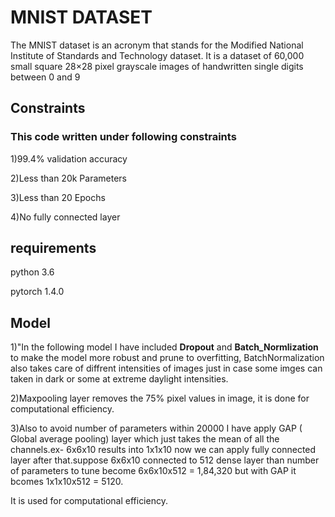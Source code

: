 # MNIST DATASET

The MNIST dataset is an acronym that stands for the Modified National Institute of Standards and Technology dataset. It is a dataset of 60,000 small square 28×28 pixel grayscale images of handwritten single digits between 0 and 9

## Constraints
### This code written under following constraints 
<p>1)99.4% validation accuracy
<p>2)Less than 20k Parameters
<p>3)Less than 20 Epochs
<p>4)No fully connected layer

## requirements
<p>python 3.6
<p>pytorch 1.4.0

## Model
1)"In the following model I have included **Dropout** and **Batch_Normlization** to make the model more robust and prune to overfitting, BatchNormalization also takes care of diffrent intensities of images just in  case some imges can taken in dark or some at extreme daylight intensities.
<p>2)Maxpooling layer removes the 75% pixel values in image, it is done for computational efficiency.
<p>3)Also to avoid number of parameters within 20000 I have apply GAP ( Global average pooling) layer which just takes the mean of all the channels.ex- 6x6x10 results into 1x1x10 now we can apply fully connected layer after that.suppose 6x6x10 connected to 512 dense layer than number of parameters to tune become 6x6x10x512 = 1,84,320 but with GAP it bcomes 1x1x10x512 = 5120.
  <p>It is used for computational efficiency.
